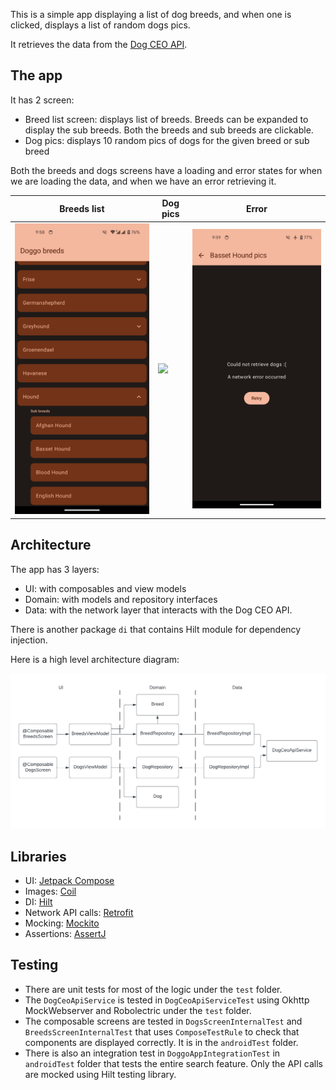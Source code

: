 This is a simple app displaying a list of dog breeds, and when one is clicked, displays a list of random dogs pics.

It retrieves the data from the [Dog CEO API](https://dog.ceo/dog-api/).

## The app

It has 2 screen:
- Breed list screen: displays list of breeds. Breeds can be expanded to display the sub breeds. Both the breeds and sub breeds are clickable. 
- Dog pics: displays 10 random pics of dogs for the given breed or sub breed

Both the breeds and dogs screens have a loading and error states for when we are loading the data, and when we have an error retrieving it.

|  Breeds list                         | Dog pics                     | Error                    |
|--------------------------------|--------------------------------------|----------------------------------------|
| ![](./documentation/breed_list.png) | ![](./documentation/dog_list.png) | ![](./documentation/error.png) |

## Architecture

The app has 3 layers:
- UI: with composables and view models
- Domain: with models and repository interfaces
- Data: with the network layer that interacts with the Dog CEO API.

There is another package `di` that contains Hilt module for dependency injection.

Here is a high level architecture diagram:

![](./documentation/architecture.png)

## Libraries

- UI: [Jetpack Compose](https://developer.android.com/jetpack/compose)
- Images: [Coil](https://coil-kt.github.io/coil/)
- DI: [Hilt](https://developer.android.com/training/dependency-injection/hilt-android)
- Network API calls: [Retrofit](https://square.github.io/retrofit/)
- Mocking: [Mockito](https://github.com/mockito/mockito)
- Assertions: [AssertJ](https://assertj.github.io/doc/)

## Testing

- There are unit tests for most of the logic under the `test` folder.
- The `DogCeoApiService` is tested in `DogCeoApiServiceTest` using Okhttp MockWebserver and Robolectric under the `test` folder.
- The composable screens are tested in `DogsScreenInternalTest` and `BreedsScreenInternalTest` that uses `ComposeTestRule` to check that components are displayed correctly. It is in the `androidTest` folder.
- There is also an integration test in `DoggoAppIntegrationTest` in `androidTest` folder that tests the entire search feature. Only the API calls are mocked using Hilt testing library.